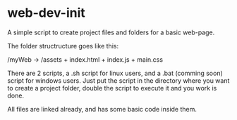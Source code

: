 # web-dev-init
A simple script to create project files and folders for a basic web-page.

The folder structructure goes like this:

/myWeb -> /assets + index.html + index.js + main.css

There are 2 scripts, a .sh script for linux users, and a .bat (comming soon) script for windows users. Just put the script in the directory where you want to create a project folder, double the script to execute it and you work is done.

All files are linked already, and has some basic code inside them.
